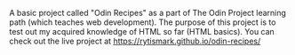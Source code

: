 A basic project called "Odin Recipes" as a part of The Odin Project learning path (which teaches web development). The purpose of this project is to test out my acquired knowledge of HTML so far (HTML basics). You can check out the live project at https://rytismark.github.io/odin-recipes/
